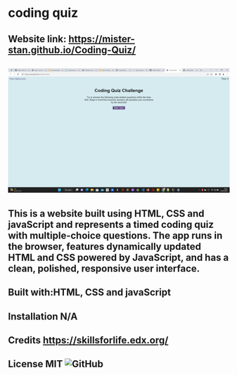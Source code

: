 # coding quiz

## Website link: https://mister-stan.github.io/Coding-Quiz/

## ![my screenshot](./assets/images/coding-quiz.png)

## This is a website built using HTML, CSS and javaScript and represents a timed coding quiz with multiple-choice questions. The app runs in the browser, features dynamically updated HTML and CSS powered by JavaScript, and has a clean, polished, responsive user interface. 
 

## Built with:HTML, CSS and javaScript

## Installation N/A

## Credits https://skillsforlife.edx.org/

## License MIT ![GitHub](https://img.shields.io/github/license/mister-stan/password-generator)
